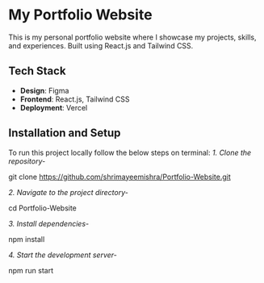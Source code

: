 # My Portfolio Website
This is my personal portfolio website where I showcase my projects, skills, and experiences. Built using React.js and Tailwind CSS.


## Tech Stack
- **Design**: Figma
- **Frontend**: React.js, Tailwind CSS
- **Deployment**: Vercel


## Installation and Setup

To run this project locally follow the below steps on terminal:
*1. Clone the repository-*

   git clone https://github.com/shrimayeemishra/Portfolio-Website.git

*2. Navigate to the project directory-*

   cd Portfolio-Website

*3. Install dependencies-*

   npm install

*4. Start the development server-*

   npm run start
